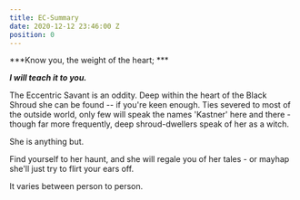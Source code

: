 ```yaml
---
title: EC-Summary
date: 2020-12-12 23:46:00 Z
position: 0
---
```


***Know you, the weight of the heart; ***

***I will teach it to you.***

The Eccentric Savant is an oddity. Deep within the heart of the Black Shroud she can be found -- if you're keen enough. Ties severed to most of the outside world, only few will speak the names 'Kastner' here and there - though far more frequently, deep shroud-dwellers speak of her as a witch.

She is anything but.

Find yourself to her haunt, and she will regale you of her tales - or mayhap she'll just try to flirt your ears off. 

It varies between person to person.